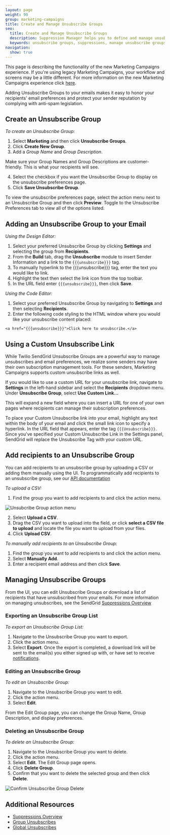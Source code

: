 ```yaml
---
layout: page
weight: 90
group: marketing-campaigns
title: Create and Manage Unsubscribe Groups
seo:
  title: Create and Manage Unsubscribe Groups
  description: Suppression Manager helps you to define and manage unsubscribe groups to keep you out of the spam folder.
  keywords: unsubscribe groups, suppressions, manage unsubscribe groups, delete unsubscribe groups
navigation:
  show: true
---
```

<call-out>

This page is describing the functionality of the new Marketing Campaigns experience. If you're using legacy Marketing Campaigns, your workflow and screens may be a little different. For more information on the new Marketing Campaigns experience click [here](https://sendgrid.com/pricing).

</call-out>

Adding Unsubscribe Groups to your emails makes it easy to honor your recipients' email preferences and protect your sender reputation by complying with anti-spam legislation.

## Create an Unsubscribe Group

*To create an Unsubscribe Group:*

1. Select **Marketing** and then click **Unsubscribe Groups**.
1. Click **Create New Group**.
1. Add a *Group Name* and *Group Description*.

<call-out>

Make sure your Group Names and Group Descriptions are customer-friendly. This is what your recipients will see.

</call-out>

4. Select the checkbox if you want the Unsubscribe Group to display on the unsubscribe preferences page.
5. Click **Save Unsubscribe Group**.

<call-out>

To view the unsubscribe preferences page, select the action menu next to an Unsubscribe Group and then click **Preview**. Toggle to the Unsubscribe Preferences tab to view all of the options listed.

</call-out>

## Adding an Unsubscribe Group to your Email

*Using the Design Editor:*

1. Select your preferred Unsubscribe Group by clicking **Settings** and selecting the group from **Recipients**.
1. From the **Build** tab, drag the **Unsubscribe** module to insert Sender Information and a link to the `{{{unsubscribe}}}` tag.
1. To manually hyperlink to the {{{unsubscribe}}} tag, enter the text you would like to link.
1. Highlight the text then select the link icon from the top toolbar.
1. In the URL field enter `{{{unsubscribe}}}`, then click **Save**.

*Using the Code Editor:*

1. Select your preferred Unsubscribe Group by navigating to **Settings** and then selecting **Recipients**.
1. Enter the following code styling to the HTML window where you would like your unsubscribe content placed:

```
<a href="{{{unsubscribe}}}">Click here to unsubscribe.</a>
```

## Using a Custom Unsubscribe Link

While Twilio SendGrid Unsubscribe Groups are a powerful way to manage unsubscribes and email preferences, we realize some senders may have their own subscription management tools. For these senders, Marketing Campaigns supports custom unsubscribe links as well.

If you would like to use a custom URL for your unsubscribe link, navigate to **Settings** in the left-hand sidebar and select the **Recipients** dropdown menu. Under **Unsubscribe Group**, select **Use Custom Link...**

This will expand a new field where you can insert a URL for one of your own pages where recipients can manage their subscription preferences.

To place your Custom Unsubscribe link into your email, highlight any text within the body of your email and click the small link icon to specify a hyperlink. In the URL field that appears, enter the tag `{{{Unsubscribe}}}`. Since you've specified your Custom Unsubscribe Link in the Settings panel, SendGrid will replace the Unsubscribe Tag with your custom URL.

## Add recipients to an Unsubscribe Group

You can add recipients to an unsubscribe group by uploading a CSV or adding them manually using the UI. To programmatically add recipients to an unsubscribe group, see our [API documentation](https://sendgrid.api-docs.io/v3.0/suppressions-unsubscribe-groups)

*To upload a CSV:*

1. Find the group you want to add recipients to and click the action menu.

![]({{root_url}}/img/unsub_action_menu.png "Unsubcribe Group action menu")

2. Select **Upload a CSV**.
3. Drag the CSV you want to upload into the field, or click **select a CSV file to upload** and locate the file you want to upload from your files.
4. Click **Upload CSV**.

*To manually add recipients to an Unsubscribe Group:*

1. Find the group you want to add recipients to and click the action menu.
1. Select **Manually Add**.
1. Enter a recipient email address and then click **Save**.

## Managing Unsubscribe Groups

From the UI, you can edit Unsubscribe Groups or download a list of recipients that have unsubscribed from your emails. For more information on managing unsubscribes, see the SendGrid [Suppressions Overview]({{root_url}}/ui/sending-email/index-suppressions/#managing-unsubscribes)

### Exporting an Unsubscribe Group List

*To export an Unsubscribe Group List:*

1. Navigate to the Unsubscribe Group you want to export.
1. Click the action menu.
1. Select **Export**. Once the export is completed, a download link will be sent to the email(s) you either signed up with, or have set to receive [notifications]({{root_url}}/ui/account-and-settings/notifications/).

### Editing an Unsubscribe Group

*To edit an Unsubscribe Group:*

1. Navigate to the Unsubscribe Group you want to edit.
1. Click the action menu.
1. Select **Edit**.

From the Edit Group page, you can change the Group Name, Group Description, and display preferences.

### Deleting an Unsubscribe Group

*To delete an Unsubscribe Group:*

1. Navigate to the Unsubscribe Group you want to delete.
1. Click the action menu.
1. Select **Edit**. The Edit Group page opens.
1. Click **Delete Group**.
1. Confirm that you want to delete the selected group and then click **Delete**.

![]({{root_url}}/img/confirm_unsub_group_delete.png "Confirm Unsubscribe Group Delete")

## Additional Resources

- [Suppressions Overview]({{root_url}}/ui/sending-email/index-suppressions/)
- [Group Unsubscribes]({{root_url}}/ui/sending-email/group-unsubscribes/)
- [Global Unsubscribes]({{root_url}}/ui/sending-email/global-unsubscribes/)

